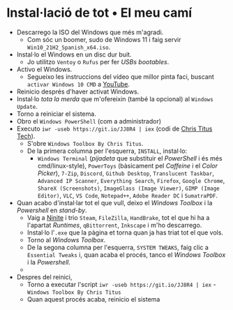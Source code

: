 # Instal·lació de tot • El meu camí

- Descarrego la ISO del Windows que més m'agradi.
  - Com sóc un boomer, sudo de Windows 11 i faig servir `Win10_21H2_Spanish_x64.iso`.
- Instal·lo el Windows en un disc dur buit.
  - Jo utilitzo `Ventoy` o `Rufus` per fer *USBs bootables*.
- Activo el Windows.
  - Segueixo les instruccions del vídeo que millor pinta faci, buscant `activar Windows 10 CMD` a [YouTube](https://youtube.com/results?search_query=activar+windows+10+cmd).
- Reinicio després d'haver activat Windows.
- Instal·lo *tota la merda* que m'ofereixin (també la opcional) al `Windows Update`.
- Torno a reiniciar el sistema.
- Obro el `Windows PowerShell` (com a administrador)
- Executo `iwr -useb https://git.io/JJ8R4 | iex` (codi de [Chris Titus Tech](https://github.com/ChrisTitusTech/win10script)).
  - S'obre `Windows Toolbox By Chris Titus`.
  - De la primera columna per l'esquerra, `INSTALL`, instal·lo:
    - `Windows Terminal` (*pijadeta* que substituir el *PowerShell* i és més cmd/linux-style), `PowerToys` (bàsicament pel *Caffeine* i el *Color Picker*), `7-Zip`, `Discord`, `Github Desktop`, `Translucent Taskbar`, `Advanced IP Scanner`, `Everything Search`, `Firefox`, `Google Chrome`, `ShareX (Screenshots)`, `ImageGlass (Image Viewer)`, `GIMP (Image Editor)`, `VLC`, `VS Code`, `Notepad++`, `Adobe Reader DC` i `SumatraPDF`.
- Quan acabo d'instal·lar tot el que vull, deixo el *Windows Toolbox* i la *Powershell* en *stand-by*.
  - Vaig a [Ninite](https://ninite.com) i trio `Steam`, `FileZilla`, `HandBrake`, tot el que hi ha a l'apartat *Runtimes*, `qBittorrent`, `Inkscape` i m'ho descarrego.
  - Instal·lo l'`.exe` que la pàgina et torna quan ja has triat tot el que vols.
  - Torno al *Windows Toolbox*. 
  - De la segona columna per l'esquerra, `SYSTEM TWEAKS`, faig clic a `Essential Tweaks` i, quan acaba el procés, tanco el *Windows Toolbox* i la *Powershell*.
  - 
 - Despres del reinici, 
   - Torno a executar l'script `iwr -useb https://git.io/JJ8R4 | iex` - `Windows Toolbox By Chris Titus`
   - Quan aquest procés acaba, reinicio el sistema

